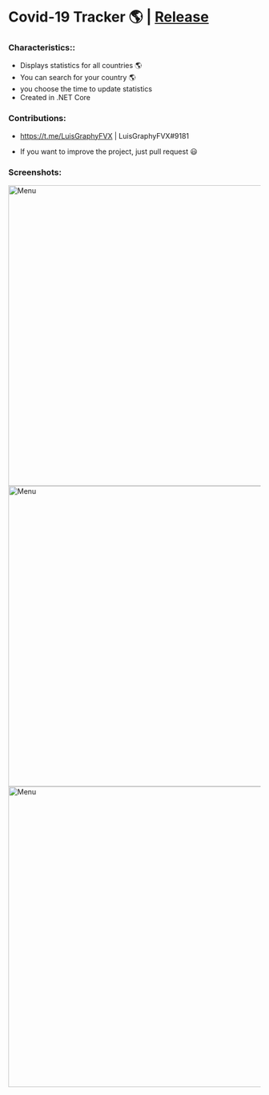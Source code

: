 # Covid-19 Tracker 🌎 | [Release](https://github.com/LuisGraphyFVX/Covid-19-Tracker/releases/tag/1.0)

### Characteristics::
- Displays statistics for all countries 🌎
- You can search for your country 🌎
- you choose the time to update statistics
- Created in .NET Core

### Contributions:
- https://t.me/LuisGraphyFVX | LuisGraphyFVX#9181

- If you want to improve the project, just pull request 😃

### Screenshots:
<img src="https://i.imgur.com/8BzquSb.png" alt="Menu" width="600px"/>
<img src="https://i.imgur.com/ErhnRVB.png" alt="Menu" width="600px"/>
<img src="https://i.imgur.com/jW5nTd4.png" alt="Menu" width="600px"/>
